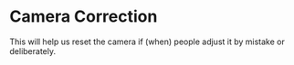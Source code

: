 # Camera Correction

This will help us reset the camera if (when) people adjust it by mistake or
deliberately.
